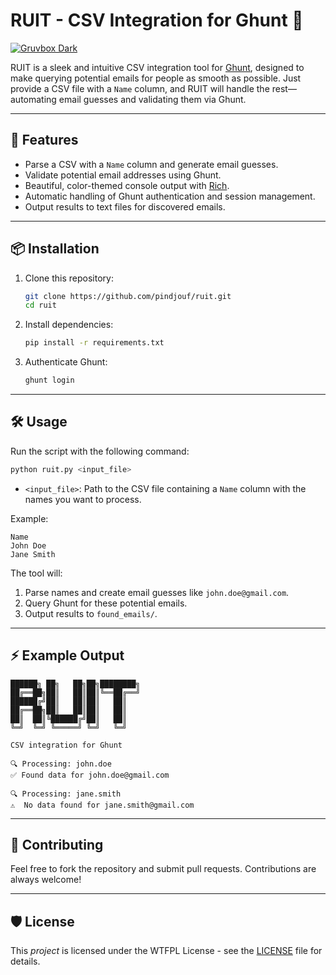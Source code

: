 # RUIT - CSV Integration for Ghunt 🌟

[![Gruvbox Dark](https://img.shields.io/badge/theme-Gruvbox%20Dark-%23A9B665?style=flat-square)](https://github.com/pindjouf/ruit)

RUIT is a sleek and intuitive CSV integration tool for [Ghunt](https://github.com/mxrch/GHunt), designed to make querying potential emails for people as smooth as possible. Just provide a CSV file with a `Name` column, and RUIT will handle the rest—automating email guesses and validating them via Ghunt.

---

## 🚀 Features

- Parse a CSV with a `Name` column and generate email guesses.
- Validate potential email addresses using Ghunt.
- Beautiful, color-themed console output with [Rich](https://github.com/Textualize/rich).
- Automatic handling of Ghunt authentication and session management.
- Output results to text files for discovered emails.

---

## 📦 Installation


1. Clone this repository:
   ```bash
   git clone https://github.com/pindjouf/ruit.git
   cd ruit
   ```

2. Install dependencies:
   ```bash
   pip install -r requirements.txt
   ```

3. Authenticate Ghunt:
   ```bash
   ghunt login
   ```

---

## 🛠 Usage

Run the script with the following command:
```bash
python ruit.py <input_file>
```

- `<input_file>`: Path to the CSV file containing a `Name` column with the names you want to process.

Example:
```csv
Name
John Doe
Jane Smith
```

The tool will:
1. Parse names and create email guesses like `john.doe@gmail.com`.
2. Query Ghunt for these potential emails.
3. Output results to `found_emails/`.

---

## ⚡ Example Output

```text
██████╗ ██╗   ██╗██╗████████╗
██╔══██╗██║   ██║██║╚══██╔══╝
██████╔╝██║   ██║██║   ██║   
██╔══██╗██║   ██║██║   ██║   
██║  ██║╚██████╔╝██║   ██║   
╚═╝  ╚═╝ ╚═════╝ ╚═╝   ╚═╝   

CSV integration for Ghunt

🔍 Processing: john.doe
✅ Found data for john.doe@gmail.com

🔍 Processing: jane.smith
⚠️  No data found for jane.smith@gmail.com
```

---

## 🤝 Contributing

Feel free to fork the repository and submit pull requests. Contributions are always welcome!

---

## 🛡 License

This *project* is licensed under the WTFPL License - see the [LICENSE](LICENSE) file for details.
